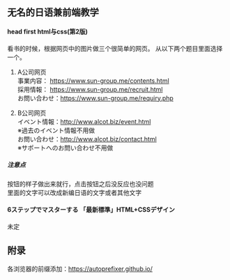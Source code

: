 ## 无名的日语兼前端教学
#### head first html与css(第2版)  
看书的时候，根据网页中的图片做三个很简单的网页。 
从以下两个题目里面选择一个。  
1. A公司网页  
事業内容： https://www.sun-group.me/contents.html  
採用情報： https://www.sun-group.me/recruit.html  
お問い合わせ：https://www.sun-group.me/requiry.php  

2. B公司网页  
イベント情報：http://www.alcot.biz/event.html  
※過去のイベント情報不用做  
お問い合わせ：http://www.alcot.biz/contact.html  
※サポートへのお問い合わせ不用做
  
##### 注意点  
按钮的样子做出来就行，点击按钮之后没反应也没问题  
里面的文字可以改成新编日语的文字或者其他文字  

#### 6ステップでマスターする 「最新標準」HTML+CSSデザイン  
未定  

## 附录
各浏览器的前缀添加：https://autoprefixer.github.io/

